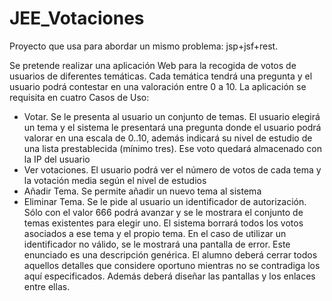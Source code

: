 # JEE_Votaciones
Proyecto que usa para abordar un mismo problema: jsp+jsf+rest.

Se pretende realizar una aplicación Web para la recogida de votos de usuarios de diferentes temáticas. Cada temática tendrá una pregunta y el usuario podrá contestar en una valoración entre 0 a 10. La aplicación se requisita en cuatro Casos de Uso:
* Votar. Se le presenta al usuario un conjunto de temas. El usuario elegirá un tema y el sistema le presentará una pregunta donde el usuario podrá valorar en una escala de 0..10, además indicará su nivel de estudio de una lista prestablecida (mínimo tres). Ese voto quedará almacenado con la IP del usuario
* Ver votaciones. El usuario podrá ver el número de votos de cada tema y la votación media según el nivel de estudios
* Añadir Tema. Se permite añadir un nuevo tema al sistema
* Eliminar Tema. Se le pide al usuario un identificador de autorización. Sólo con el valor 666 podrá avanzar y se le mostrara el conjunto de temas existentes para elegir uno. El sistema borrará todos los votos asociados a ese tema y el propio tema. En el caso de utilizar un identificador no válido, se le mostrará una pantalla de error.
Este enunciado es una descripción genérica. El alumno deberá cerrar todos aquellos detalles que considere oportuno mientras no se contradiga los aquí especificados. Además deberá diseñar las pantallas y los enlaces entre ellas.

